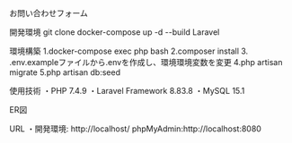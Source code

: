 お問い合わせフォーム

開発環境
git clone
docker-compose up -d --build
Laravel

環境構築 
1.docker-compose exec php bash 
2.composer install 
3. .env.exampleファイルから.envを作成し、環境環境変数を変更 
4.php artisan migrate 
5.php artisan db:seed

使用技術 ・PHP 7.4.9 ・Laravel Framework 8.83.8 ・MySQL 15.1

ER図

URL ・開発環境:
http://localhost/ 
phpMyAdmin:http://localhost:8080
